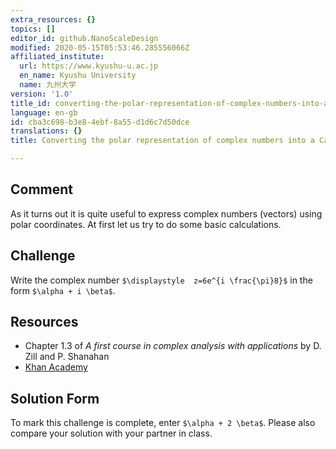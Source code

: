 ```yaml
---
extra_resources: {}
topics: []
editor_id: github.NanoScaleDesign
modified: 2020-05-15T05:53:46.285556066Z
affiliated_institute:
  url: https://www.kyushu-u.ac.jp
  en_name: Kyushu University
  name: 九州大学
version: '1.0'
title_id: converting-the-polar-representation-of-complex-numbers-into-a-cartesian-representation
language: en-gb
id: cba3c698-b3e8-4ebf-8a55-d1d6c7d50dce
translations: {}
title: Converting the polar representation of complex numbers into a Cartesian representation

---
```


## Comment

As it turns out it is quite useful to express complex numbers (vectors) using polar coordinates. 
At first let us try to do some basic calculations.

## Challenge

Write the complex number `$\displaystyle  z=6e^{i \frac{\pi}8}$` in the form `$\alpha + i \beta$`.

## Resources
- Chapter 1.3 of *A first course in complex analysis with applications* by D. Zill and P. Shanahan
- [Khan Academy](https://www.khanacademy.org/math/precalculus/imaginary-and-complex-numbers#polar-form-of-complex-numbers)

## Solution Form
To mark this challenge is complete, enter `$\alpha + 2 \beta$`.
Please also compare your solution with your partner in class.
